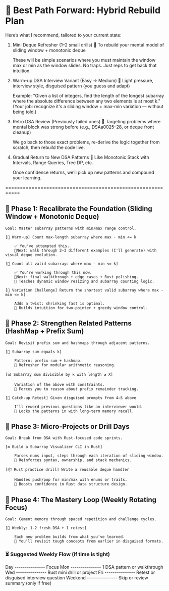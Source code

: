 # 🧭 Best Path Forward: Hybrid Rebuild Plan

Here’s what I recommend, tailored to your current state:
1. Mini Deque Refresher (1–2 small drills)
    🔁 To rebuild your mental model of sliding window + monotonic deque

    These will be simple scenarios where you must maintain the window max or min as the window slides. No traps. Just reps to get back that intuition.

2. Warm-up DSA Interview Variant (Easy → Medium)
    🎯 Light pressure, interview style, disguised pattern (you guess and adapt)

    Example: "Given a list of integers, find the length of the longest subarray where the absolute difference between any two elements is at most k."
    (Your job: recognize it's a sliding window + max-min variation — without being told.)

3. Retro DSA Review (Previously failed ones)
    🔁 Targeting problems where mental block was strong before (e.g., DSAa0025–28, or deque front cleanup)

    We go back to those exact problems, re-derive the logic together from scratch, then rebuild the code live.

4. Gradual Return to New DSA Patterns
    🧠 Like Monotonic Stack with Intervals, Range Queries, Tree DP, etc.

    Once confidence returns, we’ll pick up new patterns and compound your learning.


===========================================================

## 🧱 Phase 1: Recalibrate the Foundation (Sliding Window + Monotonic Deque)
    Goal: Master subarray patterns with min/max range control.

    [🔁 Warm-up] Count max-length subarray where max - min <= k

        ✅ You've attempted this.
        📍Next: walk through 2–3 different examples (I'll generate) with visual deque evolution.

    [🧮 Count all valid subarrays where max - min <= k]

        ✅ You're working through this now.
        📍Next: final walkthrough + edge cases + Rust polishing.
        🎯 Teaches dynamic window resizing and subarray counting logic.

    [🔄 Variation Challenge] Return the shortest valid subarray where max - min <= k]

        Adds a twist: shrinking fast is optimal.
        🎯 Builds intuition for two-pointer + greedy window control.

## 🧠 Phase 2: Strengthen Related Patterns (HashMap + Prefix Sum)

    Goal: Revisit prefix sum and hashmaps through adjacent patterns.

    [🔗 Subarray sum equals k]

        Pattern: prefix sum + hashmap.
        🎯 Refresher for modular arithmetic reasoning.

    [📊 Subarray sum divisible by k with length ≥ X]

        Variation of the above with constraints.
        🎯 Forces you to reason about prefix remainder tracking.

    [🎣 Catch-up Retest] Given disguised prompts from 4–5 above

        I’ll reword previous questions like an interviewer would.
        🎯 Locks the patterns in with long-term memory recall.

## 🚀 Phase 3: Micro-Projects or Drill Days

    Goal: Break from DSA with Rust-focused code sprints.

    [⚙️ Build a Subarray Visualizer CLI in Rust]

        Parses nums input, steps through each iteration of sliding window.
        🎯 Reinforces syntax, ownership, and stack mechanics.

    [📦 Rust practice drill] Write a reusable deque handler

        Handles push/pop for min/max with enums or traits.
        🎯 Boosts confidence in Rust data structure design.

## 🔁 Phase 4: The Mastery Loop (Weekly Rotating Focus)

    Goal: Cement memory through spaced repetition and challenge cycles.

    [🎯 Weekly: 1-2 fresh DSA + 1 retest]

        Each new problem builds from what you’ve learned.
        🎯 You’ll revisit tough concepts from earlier in disguised formats.



### ⏳ Suggested Weekly Flow (if time is tight)
Day	    --------------- Focus
Mon	    --------------- 1 DSA pattern or walkthrough
Wed	    --------------- Rust mini drill or project
Fri	    --------------- Retest or disguised interview question
Weekend	--------------- Skip or review summary (only if free)